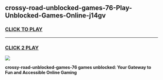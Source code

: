
## crossy-road-unblocked-games-76-Play-Unblocked-Games-Online-j14gv
<h3>
<a href="https://premium76.site?title=crossy-road-unblocked-games-76&ref=25A">CLICK TO PLAY</a></h3>
<hr>

<h3>
<a href="https://premium76.site?title=crossy-road-unblocked-games-76&ref=25A">CLICK 2 PLAY</a>
  
</h3>

<a href="https://premium76.site?title=crossy-road-unblocked-games-76&ref=25A"><img src="https://clearcache.store/games.png"></a>


**crossy-road-unblocked-games-76 games unblocked: Your Gateway to Fun and Accessible Online Gaming**

